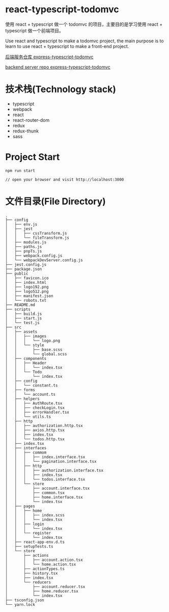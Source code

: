 # react-typescript-todomvc

使用 react + typescript 做一个 todomvc 的项目，主要目的是学习使用 react + typescript 做一个前端项目。

Use react and typescript to make a todomvc project, the main purpose is to learn to use react + typescript to make a front-end project.


[后端服务仓库 express-typescript-todomvc ](https://github.com/dawnight/express-typescript-todomvc) 

[backend server repo express-typescript-todomvc ](https://github.com/dawnight/express-typescript-todomvc) 


# 技术栈(Technology stack)
+ typescript
+ webpack
+ react
+ react-router-dom
+ redux
+ redux-thunk
+ sass

# Project Start

```
npm run start

// open your browser and visit http://localhost:3000
```

# 文件目录(File Directory)

```
.
├── config
│   ├── env.js
│   ├── jest
│   │   ├── cssTransform.js
│   │   └── fileTransform.js
│   ├── modules.js
│   ├── paths.js
│   ├── pnpTs.js
│   ├── webpack.config.js
│   └── webpackDevServer.config.js
├── jest.config.js
├── package.json
├── public
│   ├── favicon.ico
│   ├── index.html
│   ├── logo192.png
│   ├── logo512.png
│   ├── manifest.json
│   └── robots.txt
├── README.md
├── scripts
│   ├── build.js
│   ├── start.js
│   └── test.js
├── src
│   ├── assets
│   │   ├── images
│   │   │   └── logo.png
│   │   └── style
│   │       ├── base.scss
│   │       └── global.scss
│   ├── components
│   │   ├── Header
│   │   │   └── index.tsx
│   │   └── Todo
│   │       └── index.tsx
│   ├── config
│   │   └── constant.ts
│   ├── forms
│   │   └── account.ts
│   ├── helpers
│   │   ├── AuthRoute.tsx
│   │   ├── checkLogin.tsx
│   │   ├── errorHandler.tsx
│   │   └── utils.ts
│   ├── http
│   │   ├── authorization.http.tsx
│   │   ├── axios.http.tsx
│   │   ├── index.tsx
│   │   └── todos.http.tsx
│   ├── index.tsx
│   ├── interfaces
│   │   ├── commom
│   │   │   ├── index.interface.tsx
│   │   │   └── pagination.interface.tsx
│   │   ├── http
│   │   │   ├── authorization.interface.tsx
│   │   │   ├── index.tsx
│   │   │   └── todos.interface.tsx
│   │   └── store
│   │       ├── account.interface.tsx
│   │       ├── common.tsx
│   │       ├── home.interface.tsx
│   │       └── index.tsx
│   ├── pages
│   │   ├── home
│   │   │   ├── index.scss
│   │   │   └── index.tsx
│   │   ├── login
│   │   │   └── index.tsx
│   │   └── register
│   │       └── index.tsx
│   ├── react-app-env.d.ts
│   ├── setupTests.ts
│   └── store
│       ├── actions
│       │   ├── account.action.tsx
│       │   └── home.action.tsx
│       ├── actionTypes.ts
│       ├── history.tsx
│       ├── index.tsx
│       └── reducers
│           ├── account.reducer.tsx
│           ├── home.reducer.tsx
│           └── index.tsx
├── tsconfig.json
└── yarn.lock
```
